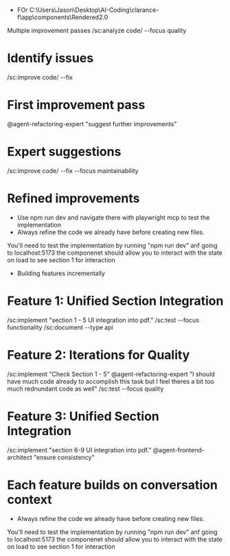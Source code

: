 - FOr C:\Users\Jason\Desktop\AI-Coding\clarance-f\app\components\Rendered2.0

 Multiple improvement passes
/sc:analyze code/ --focus quality
# Identify issues

/sc:improve code/ --fix
# First improvement pass

@agent-refactoring-expert "suggest further improvements"
# Expert suggestions

/sc:improve code/ --fix --focus maintainability
# Refined improvements
- Use npm run dev and navigate there with playwright mcp to test the implementation
- Always refine the code we already have before creating new files. 

You'll need to test the implementation by running "npm run dev" anf going to localhost:5173 the componenet should allow you to interact with the state on load to see section 1 for interaction
- Building features incrementally
# Feature 1: Unified Section Integration
/sc:implement "section 1 - 5 UI integration into pdf."
/sc:test --focus functionality
/sc:document --type api

# Feature 2: Iterations for Quality
/sc:implement "Check Section 1 - 5"
@agent-refactoring-expert "I should have much code already to accomplish this task but I feel theres a bit too much rednundant code as well"
/sc:test --focus quality

# Feature 3: Unified Section Integration
/sc:implement "section 6-9 UI integration into pdf."
@agent-frontend-architect "ensure consistency"

# Each feature builds on conversation context
- Always refine the code we already have before creating new files. 

You'll need to test the implementation by running "npm run dev" anf going to localhost:5173 the componenet should allow you to interact with the state on load to see section 1 for interaction